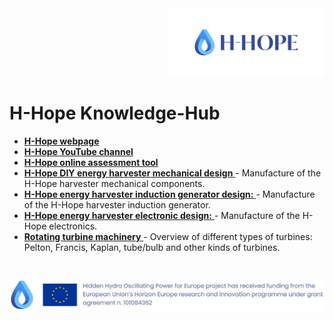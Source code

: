 <div align="right">
<img src="/images/Logo_istituzionale.png" alt="drawing" width="250"/>
</div>

# H-Hope Knowledge-Hub
- <a href="https://h-hope.eu/"> **H-Hope webpage**</a>
- <a href="https://www.youtube.com/@h-hope">  **H-Hope YouTube channel** </a>
- <a href="https://github.com/H-HOPE/Online-Calculator-and-Assesment-tool"> **H-Hope online assessment tool** </a>
- <a href="https://github.com/H-HOPE/DIY-energy-harvester-mechanical-design"> **H-Hope DIY energy harvester mechanical design**  </a> - Manufacture of the H-Hope harvester mechanical components.
- <a href="https://github.com/H-HOPE/Knowledge-Hub"> **H-Hope energy harvester induction generator design:** </a> - Manufacture of the H-Hope harvester induction generator.
- <a href="https://github.com/H-HOPE/Knowledge-Hub"> **H-Hope energy harvester electronic design:** </a> - Manufacture of the H-Hope electronics.
- <a href="https://github.com/H-HOPE/Rotating-turbine-machinery"> **Rotating turbine machinery** </a> - Overview of different types of turbines: Pelton, Francis, Kaplan, tube/bulb and other kinds of turbines.

&nbsp;
&nbsp;
&nbsp;

<div align="center">
<img src="./images/H-HOPE_footer.JPG" alt="drawing" width="1472"/>
</div>
